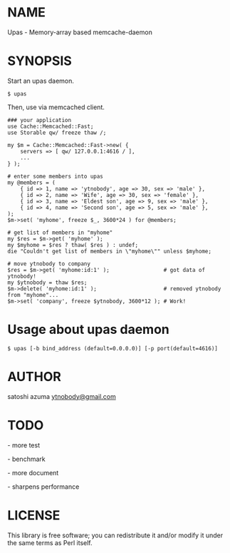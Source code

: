 # NAME

Upas - Memory-array based memcache-daemon

# SYNOPSIS

Start an upas daemon.

    $ upas

Then, use via memcached client.

    ### your application
    use Cache::Memcached::Fast;
    use Storable qw/ freeze thaw /;
    
    my $m = Cache::Memcached::Fast->new( { 
        servers => [ qw/ 127.0.0.1:4616 / ], 
        ... 
    } );
    
    # enter some members into upas
    my @members = (
        { id => 1, name => 'ytnobody', age => 30, sex => 'male' },
        { id => 2, name => 'Wife', age => 30, sex => 'female' },
        { id => 3, name => 'Eldest son', age => 9, sex => 'male' },
        { id => 4, name => 'Second son', age => 5, sex => 'male' },
    );
    $m->set( 'myhome', freeze $_, 3600*24 ) for @members;
    
    # get list of members in "myhome"
    my $res = $m->get( 'myhome' );
    my $myhome = $res ? thaw( $res ) : undef;
    die "Couldn't get list of members in \"myhome\"" unless $myhome;
    
    # move ytnobody to company
    $res = $m->get( 'myhome:id:1' );                 # got data of ytnobody!
    my $ytnobody = thaw $res;
    $m->delete( 'myhome:id:1' );                     # removed ytnobody from "myhome"...
    $m->set( 'company', freeze $ytnobody, 3600*12 ); # Work!

# Usage about upas daemon

    $ upas [-b bind_address (default=0.0.0.0)] [-p port(default=4616)]

# AUTHOR

satoshi azuma <ytnobody@gmail.com>

# TODO

\- more test

\- benchmark

\- more document

\- sharpens performance

# LICENSE

This library is free software; you can redistribute it and/or modify
it under the same terms as Perl itself.

